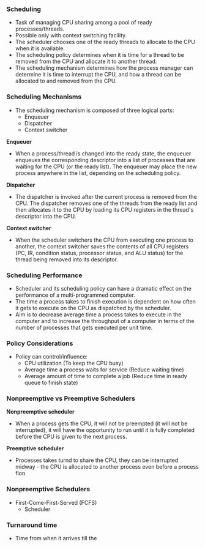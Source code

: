 ### Scheduling
- Task of managing CPU sharing among a pool of ready processes/threads.
- Possible only with context switching facility.
- The scheduler chooses one of the ready threads to allocate to the CPU when it is available.
- The scheduling policy determines when it is time for a thread to be removed from the CPU and allocate it to another thread.
- The scheduling mechanism determines how the process manager can determine it is time to interrupt the CPU, and how a thread can be allocated to and removed from the CPU.

### Scheduling Mechanisms
- The scheduling mechanism is composed of three logical parts:
	- Enqueuer
	- Dispatcher
	- Context switcher

**Enqueuer**
- When a process/thread is changed into the ready state, the enqueuer enqueues the corresponding descriptor into a list of processes that are waiting for the CPU (or the ready list). The enqueuer may place the new process anywhere in the list, depending on the scheduling policy.

**Dispatcher**
- The dispatcher is invoked after the current process is removed from the CPU. The dispatcher removes one of the threads from the ready list and then allocates it to the CPU by loading its CPU registers in the thread's descriptor into the CPU.

**Context switcher**
- When the scheduler switchers the CPU from executing one process to another, the context switcher saves the contents of all CPU registers (PC, IR, condition status, processor status, and ALU status) for the thread being removed into its descriptor.

### Scheduling Performance
- Scheduler and its scheduling policy can have a dramatic effect on the performance of a multi-programmed computer.
- The time a process takes to finish execution is dependent on how often it gets to execute on the CPU as dispatched by the scheduler.
- Aim is to decrease average time a process takes to execute in the computer and to increase the throughput of a computer in terms of the number of processes that gets executed per unit time.

### Policy Considerations
- Policy can control/influence:
	- CPU utilization (To keep the CPU busy)
	- Average time a process waits for service (Reduce waiting time)
	- Average amount of time to complete a job (Reduce time in ready queue to finish state)

### Nonpreemptive vs Preemptive Schedulers
**Nonpreemptive scheduler**
- When a process gets the CPU, it will not be preempted (it will not be interrupted), it will have the opportunity to run until it is fully completed before the CPU is given to the next process.

**Preemptive scheduler**
- Processes takes turnd to share the CPU, they can be interrupted midway - the CPU is allocated to another process even before a process fion

### Nonpreemptive Schedulers 
- First-Come-First-Served (FCFS)
	- Scheduler


### Turnaround time
- Time from when it arrives till the 